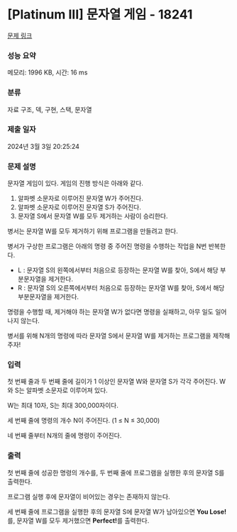 # [Platinum III] 문자열 게임 - 18241 

[문제 링크](https://www.acmicpc.net/problem/18241) 

### 성능 요약

메모리: 1996 KB, 시간: 16 ms

### 분류

자료 구조, 덱, 구현, 스택, 문자열

### 제출 일자

2024년 3월 3일 20:25:24

### 문제 설명

<p>문자열 게임이 있다. 게임의 진행 방식은 아래와 같다.</p>

<ol>
	<li>알파벳 소문자로 이루어진 문자열 W가 주어진다.</li>
	<li>알파벳 소문자로 이루어진 문자열 S가 주어진다.</li>
	<li>문자열 S에서 문자열 W를 모두 제거하는 사람이 승리한다.</li>
</ol>

<p>병서는 문자열 W를 모두 제거하기 위해 프로그램을 만들려고 한다.</p>

<p>병서가 구상한 프로그램은 아래의 명령 중 주어진 명령을 수행하는 작업을 N번 반복한다.</p>

<ul>
	<li>L : 문자열 S의 왼쪽에서부터 처음으로 등장하는 문자열 W를 찾아, S에서 해당 부분문자열을 제거한다.</li>
	<li>R : 문자열 S의 오른쪽에서부터 처음으로 등장하는 문자열 W를 찾아, S에서 해당 부분문자열을 제거한다.</li>
</ul>

<p>명령을 수행할 때, 제거해야 하는 문자열 W가 없다면 명령을 실패하고, 아무 일도 일어나지 않는다.</p>

<p>병서를 위해 N개의 명령에 따라 문자열 S에서 문자열 W를 제거하는 프로그램을 제작해주자! </p>

### 입력 

 <p>첫 번째 줄과 두 번째 줄에 길이가 1 이상인 문자열 W와 문자열 S가 각각 주어진다. W와 S는 알파벳 소문자로 이루어져 있다.</p>

<p>W는 최대 10자, S는 최대 300,000자이다.</p>

<p>세 번째 줄에 명령의 개수 N이 주어진다. (1 ≤ N ≤ 30,000)</p>

<p>네 번째 줄부터 N개의 줄에 명령이 주어진다.</p>

### 출력 

 <p>첫 번째 줄에 성공한 명령의 개수를, 두 번째 줄에 프로그램을 실행한 후의 문자열 S를 출력한다.</p>

<p>프로그램 실행 후에 문자열이 비어있는 경우는 존재하지 않는다.</p>

<p>세 번째 줄에 프로그램을 실행한 후의 문자열 S에 문자열 W가 남아있으면 <strong>You Lose!</strong>를, 문자열 W를 모두 제거했으면 <strong>Perfect!</strong>를 출력한다.</p>

